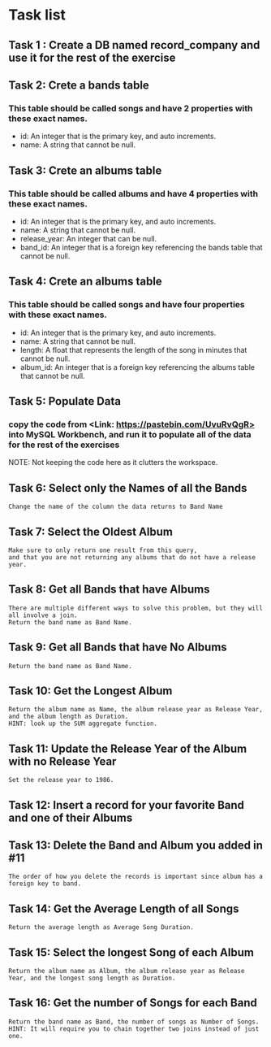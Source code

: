 # Task list

## Task 1 : Create a DB named record_company and use it for the rest of the exercise

## Task 2: Crete a bands table

### This table should be called songs and have 2 properties with these exact names.

- id: An integer that is the primary key, and auto increments.
- name: A string that cannot be null.

## Task 3: Crete an albums table

### This table should be called albums and have 4 properties with these exact names.

- id: An integer that is the primary key, and auto increments.
- name: A string that cannot be null.
- release_year: An integer that can be null.
- band_id: An integer that is a foreign key referencing the bands table that cannot be null.

## Task 4: Crete an albums table

### This table should be called songs and have four properties with these exact names.

- id: An integer that is the primary key, and auto increments.
- name: A string that cannot be null.
- length: A float that represents the length of the song in minutes that cannot be null.
- album_id: An integer that is a foreign key referencing the albums table that cannot be null.

## Task 5: Populate Data

### copy the code from <Link: https://pastebin.com/UvuRvQgR> into MySQL Workbench, and run it to populate all of the data for the rest of the exercises

NOTE: Not keeping the code here as it clutters the workspace.

## Task 6: Select only the Names of all the Bands

    Change the name of the column the data returns to Band Name

## Task 7: Select the Oldest Album

    Make sure to only return one result from this query,
    and that you are not returning any albums that do not have a release year.

## Task 8: Get all Bands that have Albums

    There are multiple different ways to solve this problem, but they will all involve a join.
    Return the band name as Band Name.

## Task 9: Get all Bands that have No Albums

    Return the band name as Band Name.

## Task 10: Get the Longest Album

    Return the album name as Name, the album release year as Release Year, and the album length as Duration.
    HINT: look up the SUM aggregate function.

## Task 11: Update the Release Year of the Album with no Release Year

    Set the release year to 1986.

## Task 12: Insert a record for your favorite Band and one of their Albums

## Task 13: Delete the Band and Album you added in #11

    The order of how you delete the records is important since album has a foreign key to band.

## Task 14: Get the Average Length of all Songs

    Return the average length as Average Song Duration.

## Task 15: Select the longest Song of each Album

    Return the album name as Album, the album release year as Release Year, and the longest song length as Duration.

## Task 16: Get the number of Songs for each Band

    Return the band name as Band, the number of songs as Number of Songs.
    HINT: It will require you to chain together two joins instead of just one.
